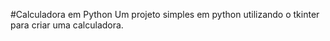 #Calculadora em Python 
Um projeto simples em python utilizando o tkinter para criar uma calculadora.
